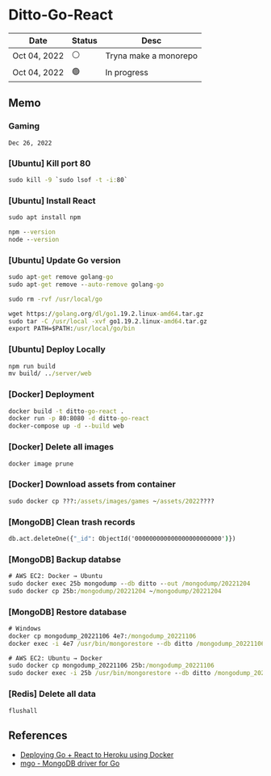 # Ditto-Go-React

| Date | Status | Desc |
| --- | --- | --- |
| Oct 04, 2022 | ⚪️ | Tryna make a monorepo |
| Oct 04, 2022 | 🟢 | In progress |

## Memo

### Gaming

``` ng
Dec 26, 2022
```

### [Ubuntu] Kill port 80

``` cmd
sudo kill -9 `sudo lsof -t -i:80`
```

### [Ubuntu] Install React

``` cmd
sudo apt install npm

npm --version
node --version
```

### [Ubuntu] Update Go version

``` cmd
sudo apt-get remove golang-go
sudo apt-get remove --auto-remove golang-go

sudo rm -rvf /usr/local/go

wget https://golang.org/dl/go1.19.2.linux-amd64.tar.gz
sudo tar -C /usr/local -xvf go1.19.2.linux-amd64.tar.gz
export PATH=$PATH:/usr/local/go/bin
```

### [Ubuntu] Deploy Locally

``` cmd
npm run build
mv build/ ../server/web
```

### [Docker] Deployment

``` cmd
docker build -t ditto-go-react .
docker run -p 80:8080 -d ditto-go-react
docker-compose up -d --build web
```

### [Docker] Delete all images

``` cmd
docker image prune
```

### [Docker] Download assets from container

``` cmd
sudo docker cp ???:/assets/images/games ~/assets/2022????
```

### [MongoDB] Clean trash records

``` cmd
db.act.deleteOne({"_id": ObjectId('000000000000000000000000')})
```

### [MongoDB] Backup databse

``` cmd
# AWS EC2: Docker → Ubuntu
sudo docker exec 25b mongodump --db ditto --out /mongodump/20221204
sudo docker cp 25b:/mongodump/20221204 ~/mongodump/20221204
```

### [MongoDB] Restore database

``` cmd
# Windows
docker cp mongodump_20221106 4e7:/mongodump_20221106
docker exec -i 4e7 /usr/bin/mongorestore --db ditto /mongodump_20221106/ditto

# AWS EC2: Ubuntu → Docker
sudo docker cp mongodump_20221106 25b:/mongodump_20221106
sudo docker exec -i 25b /usr/bin/mongorestore --db ditto /mongodump_20221106/ditto
```

### [Redis] Delete all data

``` redis-cli
flushall
```

## References

- [Deploying Go + React to Heroku using Docker](https://levelup.gitconnected.com/deploying-go-react-to-heroku-using-docker-9844bf075228)
- [mgo - MongoDB driver for Go](https://github.com/go-mgo/mgo)
